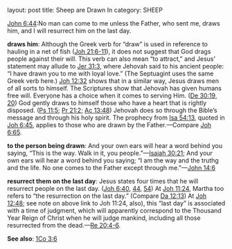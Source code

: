layout: post
title: Sheep are Drawn In
category: SHEEP

[John 6:44](https://www.jw.org/en/library/bible/study-bible/books/john/6/#v43006044):No man can come to me unless the Father, who sent me, draws him, and I will resurrect him on the last day.

 **draws him**: Although the Greek verb for “draw” is used in reference to hauling in a net of fish ([Joh 21:6-11](https://www.jw.org/en/library/bible/study-bible/books/john/21/#v43021006-v430210011)), it does not suggest that God drags people against their will. This verb can also mean “to attract,” and Jesus’ statement may allude to [Jer 31:3](https://www.jw.org/en/library/bible/study-bible/books/jeremiah/31/#v24031003), where Jehovah said to his ancient people: “I have drawn you to me with loyal love.” (The Septuagint uses the same Greek verb here.) [Joh 12:32](https://www.jw.org/en/library/bible/study-bible/books/john/12/#v43012032) shows that in a similar way, Jesus draws men of all sorts to himself. The Scriptures show that Jehovah has given humans free will. Everyone has a choice when it comes to serving Him. ([De 30:19, 20](https://www.jw.org/en/library/bible/study-bible/books/deuteronomy/30/#v5030019-v5030020)) God gently draws to himself those who have a heart that is rightly disposed. ([Ps 11:5](https://www.jw.org/en/library/bible/study-bible/books/psalms/11/#v19011005); [Pr 21:2](https://www.jw.org/en/library/bible/study-bible/books/proverbs/21/#v20021002); [Ac 13:48](https://www.jw.org/en/library/bible/study-bible/books/acts/13/#v44013048)) Jehovah does so through the Bible’s message and through his holy spirit. The prophecy from [Isa 54:13](https://www.jw.org/en/library/bible/study-bible/books/isaiah/54/#v23054013), quoted in [Joh 6:45](https://www.jw.org/en/library/bible/study-bible/books/john/6/#v43006045), applies to those who are drawn by the Father.​—Compare [Joh 6:65](https://www.jw.org/en/library/bible/study-bible/books/john/6/#v43006065).

 **to the person being drawn**: And your own ears will hear a word behind you saying, “This is the way. Walk in it, you people.”​—[Isaiah 30:21](https://wol.jw.org/en/wol/b/r1/lp-e/nwtsty/23/30#v=23:30:21); And your own ears will hear a word behind you saying; “I am the way and the truthg and the life. No one comes to the Father except through me."—[John 14:6](https://www.jw.org/en/library/bible/study-bible/books/john/14/#v43014006)

 **resurrect them on the last day**: Jesus states four times that he will resurrect people on the last day. ([Joh 6:40](https://www.jw.org/en/library/bible/study-bible/books/john/6/#v43006040), [44](https://www.jw.org/en/library/bible/study-bible/books/john/6/#v43006044), [54](https://www.jw.org/en/library/bible/study-bible/books/john/6/#v43006054)) At [Joh 11:24](https://www.jw.org/en/library/bible/study-bible/books/john/11/#v43011024), Martha too refers to “the resurrection on the last day.” (Compare [Da 12:13](https://www.jw.org/en/library/bible/study-bible/books/daniel/12/#v27012013)) At [Joh 12:48](https://www.jw.org/en/library/bible/study-bible/books/john/12/#v43012048); see note on above link to Joh 11:24, also), this “last day” is associated with a time of judgment, which will apparently correspond to the Thousand Year Reign of Christ when he will judge mankind, including all those resurrected from the dead.​—[Re 20:4-6](https://www.jw.org/en/library/bible/study-bible/books/revelation/20/#v66020004-v66020006).

 **See also**: [1Co 3:6](https://www.jw.org/en/library/bible/study-bible/books/1-corinthians/3/#v46003006)